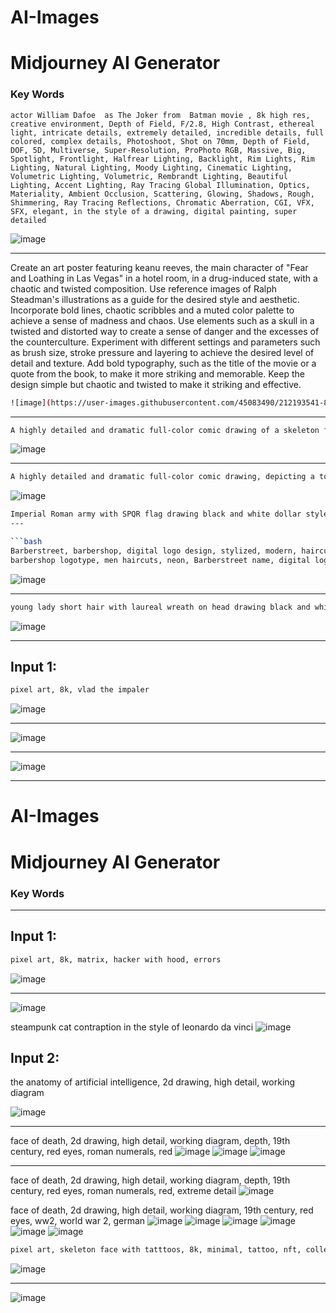 # AI-Images

# Midjourney AI Generator

### Key Words

```
actor William Dafoe  as The Joker from  Batman movie , 8k high res, creative environment, Depth of Field, F/2.8, High Contrast, ethereal light, intricate details, extremely detailed, incredible details, full colored, complex details, Photoshoot, Shot on 70mm, Depth of Field, DOF, 5D, Multiverse, Super-Resolution, ProPhoto RGB, Massive, Big, Spotlight, Frontlight, Halfrear Lighting, Backlight, Rim Lights, Rim Lighting, Natural Lighting, Moody Lighting, Cinematic Lighting, Volumetric Lighting, Volumetric, Rembrandt Lighting, Beautiful Lighting, Accent Lighting, Ray Tracing Global Illumination, Optics, Materiality, Ambient Occlusion, Scattering, Glowing, Shadows, Rough, Shimmering, Ray Tracing Reflections, Chromatic Aberration, CGI, VFX, SFX, elegant, in the style of a drawing, digital painting, super detailed
```

![image](https://user-images.githubusercontent.com/45083490/211984108-511fadb2-c9e4-4383-9c4d-b66527e32170.png)

---

Create an art poster featuring keanu reeves, the main character of "Fear and Loathing in Las Vegas" in a hotel room, in a drug-induced state, with a chaotic and twisted composition. Use reference images of Ralph Steadman's illustrations as a guide for the desired style and aesthetic. Incorporate bold lines, chaotic scribbles and a muted color palette to achieve a sense of madness and chaos. Use elements such as a skull in a twisted and distorted way to create a sense of danger and the excesses of the counterculture. Experiment with different settings and parameters such as brush size, stroke pressure and layering to achieve the desired level of detail and texture. Add bold typography, such as the title of the movie or a quote from the book, to make it more striking and memorable. Keep the design simple but chaotic and twisted to make it striking and effective.

```bash
![image](https://user-images.githubusercontent.com/45083490/212193541-88692efc-ad5b-4795-a437-819a1a70be1c.png)

```

---

```bash
A highly detailed and dramatic full-color comic drawing of a skeleton fighting in ww1 in trench warfare, evoking the style of a Frank Miller comic.
```

![image](https://user-images.githubusercontent.com/45083490/211964795-24a51894-8e1c-4b33-812a-8ded690ed08a.png)


---

```bash
A highly detailed and dramatic full-color comic drawing, depicting a toy Superman action figure reflecting on a puddle in a gritty and noir city street at night. The toy is in mid-flight, with its cape billowing behind as it hovers above the puddle. The scene is bathed in cool-toned lighting, with deep shadows and bold contrasts to create a sense of tension and drama. The toy is anatomically correct and proportionate, with visible muscle definition, accurate suit details. The reflections on the puddle are glossy and have a good definition of the reflected city lights. The cityscape is recognizable and not distorted, adding to the gritty and realistic tone of the image. This comic's cover should be a masterful display of storytelling through art, with bold colors and striking contrasts, evoking the style of a Frank Miller comic.
```

![image](https://user-images.githubusercontent.com/45083490/211728880-f795a9b5-d830-4eaf-b6fd-f9698963ffdb.png)


```bash
Imperial Roman army with SPQR flag drawing black and white dollar style
---

```bash
Barberstreet, barbershop, digital logo design, stylized, modern, haircut, bright, signboard, neon, street style, full hd, 4k, 3D
barbershop logotype, men haircuts, neon, Barberstreet name, digital logo design, shadows, minimalism, simplicity, street art, barber pool, scissors logo, 30mm, 4k
```

![image](https://user-images.githubusercontent.com/45083490/211677039-7bbf78fd-7cbe-46df-b52d-da278298580a.png)


---

```bash
young lady short hair with laureal wreath on head drawing black and white dollar style
```

![image](https://user-images.githubusercontent.com/45083490/211557935-70c86ebd-449a-4a13-bdba-5f13d359e623.png)


---

## Input 1:

```bash
pixel art, 8k, vlad the impaler 
```

![image](https://user-images.githubusercontent.com/45083490/188154525-182c636e-961a-47c2-a294-dd6134dc55ef.png)

---

![image](https://user-images.githubusercontent.com/45083490/188154679-c626ddd7-3d70-42ac-be53-d6050b4ac9ab.png)

---

![image](https://user-images.githubusercontent.com/45083490/188154968-6a26d643-6485-4525-a82b-090064c761c7.png)

---

# AI-Images

# Midjourney AI Generator

### Key Words

---

## Input 1:

```bash
pixel art, 8k, matrix, hacker with hood, errors
```

![image](https://user-images.githubusercontent.com/45083490/188156143-47375e52-8ffa-40bf-954b-afa9a4d45349.png)

---

![image](https://user-images.githubusercontent.com/45083490/188156473-fe3a861f-5ed0-49d0-9d42-2c8a211e450c.png)


steampunk cat contraption in the style of leonardo da vinci
![image](https://user-images.githubusercontent.com/45083490/188166601-0175fd32-802e-4d0e-b0f6-a0fe30eff783.png)


## Input 2:

the anatomy of artificial intelligence, 2d drawing, high detail, working diagram

![image](https://user-images.githubusercontent.com/45083490/188165133-3384577e-7816-4b18-bfa1-dd9dc4193ee6.png)

---

face of death, 2d drawing, high detail, working diagram, depth, 19th century, red eyes, roman numerals, red
![image](https://user-images.githubusercontent.com/45083490/188165278-585adb3b-9eaa-46d6-9ccc-799a0aacd21b.png)
![image](https://user-images.githubusercontent.com/45083490/188165860-d40b8384-25e1-404f-8786-9206c9aec2a4.png)
![image](https://user-images.githubusercontent.com/45083490/188166060-912fcbb6-f810-4639-958b-7bd10854c7b7.png)

---

face of death, 2d drawing, high detail, working diagram, depth, 19th century, red eyes, roman numerals, red, extreme detail
![image](https://user-images.githubusercontent.com/45083490/188165716-4dcd721e-30cc-4f03-97b8-17a83a5abfea.png)

face of death, 2d drawing, high detail, working diagram, 19th century, red eyes, ww2, world war 2, german
![image](https://user-images.githubusercontent.com/45083490/188166681-ebb04bb9-7e6f-4dfa-a3e0-97dda33c5def.png)
![image](https://user-images.githubusercontent.com/45083490/188166798-f3a14a05-8f69-459a-b881-1e986fb169b0.png)
![image](https://user-images.githubusercontent.com/45083490/188166945-68f17c19-08bf-4cc7-b488-c0f49fb62aee.png)
![image](https://user-images.githubusercontent.com/45083490/188167183-3c6b436c-cc80-423f-8224-14b3bed4dc57.png)
![image](https://user-images.githubusercontent.com/45083490/188167256-68660e8c-a3ef-4505-b195-8f734a9b7ffa.png)
![image](https://user-images.githubusercontent.com/45083490/188167514-4ab02663-1346-41fa-9b47-c5651a612eaa.png)



```bash
pixel art, skeleton face with tatttoos, 8k, minimal, tattoo, nft, collection
```

![image](https://user-images.githubusercontent.com/45083490/188162430-ece1653c-3769-460c-ba51-0b534637c80f.png)


---

![image](https://user-images.githubusercontent.com/45083490/188160651-387caebb-e122-49b9-9f01-dc5b2c491050.png)
